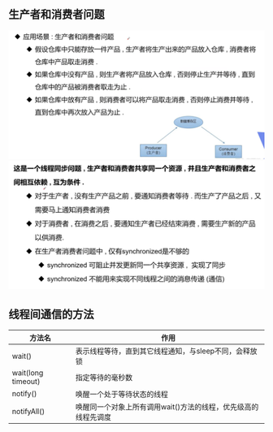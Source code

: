 ## 生产者和消费者问题
![什么是生产者和消费者问题](https://github.com/ZhengyuanHan/CS/blob/main/img/%E7%94%9F%E4%BA%A7%E8%80%85%E5%92%8C%E6%B6%88%E8%B4%B9%E8%80%85.png)
![生产者和消费者问题分析](https://github.com/ZhengyuanHan/CS/blob/main/img/%E7%94%9F%E4%BA%A7%E8%80%85%E5%92%8C%E6%B6%88%E8%B4%B9%E8%80%85%E9%97%AE%E9%A2%98%E5%88%86%E6%9E%90.png)
## 线程间通信的方法
| 方法名 | 作用 |
| --- | --- |
| wait() | 表示线程等待，直到其它线程通知，与sleep不同，会释放锁 |
| wait(long timeout) | 指定等待的毫秒数 |
| notify() | 唤醒一个处于等待状态的线程 |
| notifyAll() | 唤醒同一个对象上所有调用wait()方法的线程，优先级高的线程先调度 |  
